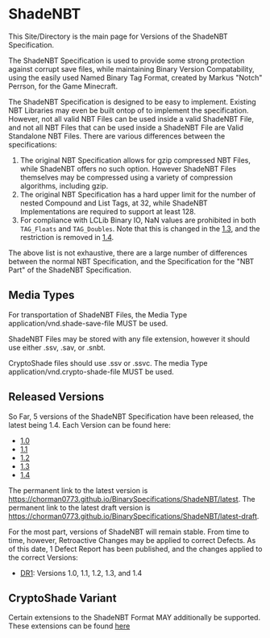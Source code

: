 # ShadeNBT 

This Site/Directory is the main page for Versions of the ShadeNBT Specification. 

The ShadeNBT Specification is used to provide some strong protection against corrupt save files, while maintaining Binary Version Compatability, using the easily used Named Binary Tag Format, created by Markus "Notch" Perrson, for the Game Minecraft. 


The ShadeNBT Specification is designed to be easy to implement. 
Existing NBT Libraries may even be built ontop of to implement the specification. 
However, not all valid NBT Files can be used inside a valid ShadeNBT File, and not all NBT Files that can be used inside a ShadeNBT File are Valid Standalone NBT Files. There are various differences between the specifications:
1. The original NBT Specification allows for gzip compressed NBT Files, while ShadeNBT offers no such option. However ShadeNBT Files themselves may be compressed using a variety of compression algorithms, including gzip. 
2. The original NBT Specification has a hard upper limit for the number of nested Compound and List Tags, at 32, while ShadeNBT Implementations are required to support at least 128. 
3. For compliance with LCLib Binary IO, NaN values are prohibited in both `TAG_Floats` and `TAG_Doubles`. Note that this is changed in the [1.3](https://chorman0773.github.io/BinarySpecifications/ShadeNBT/1.3), and the restriction is removed in [1.4](https://chorman0773.github.io/BinarySpecifications/ShadeNBT/1.4). 

The above list is not exhaustive, there are a large number of differences between the normal NBT Specification, and the Specification for the "NBT Part" of the ShadeNBT Specification. 

## Media Types

For transportation of ShadeNBT Files, the Media Type application/vnd.shade-save-file MUST be used. 

ShadeNBT Files may be stored with any file extension, however it should use either .ssv, .sav, or .snbt. 

CryptoShade files should use .ssv or .ssvc. The media Type application/vnd.crypto-shade-file MUST be used.


## Released Versions ##

So Far, 5 versions of the ShadeNBT Specification have been released, the latest being 1.4. Each Version can be found here:

* [1.0](https://chorman0773.github.io/BinarySpecifications/ShadeNBT/1.0)
* [1.1](https://chorman0773.github.io/BinarySpecifications/ShadeNBT/1.1)
* [1.2](https://chorman0773.github.io/BinarySpecifications/ShadeNBT/1.2)
* [1.3](https://chorman0773.github.io/BinarySpecifications/ShadeNBT/1.3)
* [1.4](https://chorman0773.github.io/BinarySpecifications/ShadeNBT/1.4)

The permanent link to the latest version is <https://chorman0773.github.io/BinarySpecifications/ShadeNBT/latest>. The permanent link to the latest draft version is <https://chorman0773.github.io/BinarySpecifications/ShadeNBT/latest-draft>. 

For the most part, versions of ShadeNBT will remain stable. From time to time, however, Retroactive Changes may be applied to correct Defects. As of this date, 1 Defect Report has been published, and the changes applied to the correct Versions:
* [DR1](https://chorman0773.github.io/BinarySpecifications/ShadeNBT/DR1): Versions 1.0, 1.1, 1.2, 1.3, and 1.4

## CryptoShade Variant

Certain extensions to the ShadeNBT Format MAY additionally be supported. These extensions can be found [here](https://chorman0773.github.io/BinarySpecifications/ShadeNBT/CryptoShade)
